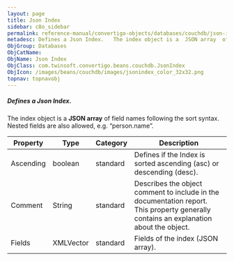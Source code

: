 ```yaml
---
layout: page
title: Json Index
sidebar: c8o_sidebar
permalink: reference-manual/convertigo-objects/databases/couchdb/json-index/
metadesc: Defines a Json Index.   The index object is a  JSON array  of field names following the sort syntax. Nested fields are also allowed, e.g. “person.name
ObjGroup: Databases
ObjCatName: 
ObjName: Json Index
ObjClass: com.twinsoft.convertigo.beans.couchdb.JsonIndex
ObjIcon: /images/beans/couchdb/images/jsonindex_color_32x32.png
topnav: topnavobj
---
```

##### Defines a Json Index. 

The index object is a <b>JSON array</b> of field names following the sort syntax. Nested fields are also allowed, e.g. “person.name”.

Property | Type | Category | Description
--- | --- | --- | ---
Ascending | boolean | standard | Defines if the Index is sorted ascending (asc) or descending (desc).
Comment | String | standard | Describes the object comment to include in the documentation report.<br/>This property generally contains an explanation about the object.
Fields | XMLVector | standard | Fields of the index (JSON array).

